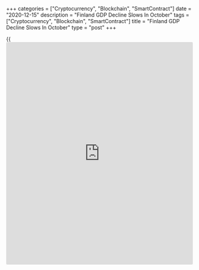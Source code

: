 +++
categories = ["Cryptocurrency", "Blockchain", "SmartContract"]
date = "2020-12-15"
description = "Finland GDP Decline Slows In October"
tags = ["Cryptocurrency", "Blockchain", "SmartContract"]
title = "Finland GDP Decline Slows In October"
type = "post"
+++

{{<iframe id="large-banner" src="https://www.bounty.group/#slide=8.0" width="100%" height="600" scrolling="no" style="border: 0px solid rgb(216, 221, 230); border-radius: 3px;">}}

Finland's economic output declined at a softer rate in October, data
from Statistics Finland showed on Tuesday.

Output of the national [economy][1] fell a working-day adjusted 1.9
percent year-on-year in October, after a 2.1 percent decline in
September, which was revised from a 3.2 percent fall.

On a seasonally adjusted basis, output rose 0.2 percent monthly in
October.

Data showed that the primary production decreased around 4.0 percent in
October. Secondary and services production declined by about 1.0 percent
and 2.0 percent from a year ago.

Separate data from the statistical office showed that the industrial
turnover decreased a working-day adjusted 4.0 percent in October,
following a 9.8 percent decline in September.

On a seasonally adjusted basis, industrial turnover gained 1.4 percent
monthly in October.

For comments and feedback [contact](https://www.playgroundfx.com/contact/): editorial@rtt[news](https://www.letsplayfx.com/blog/forex-news-website/).com

[Economic News][1]

 **What parts of the world are seeing the best (and worst) economic
performances lately? Click[here][2] to check out our [Econ Scorecard][2]
and find out! See up-to-the-moment [ranking](https://www.playgroundfx.com/blog/crypto-exchange-ranking/)s for the best and worst
performers in [GDP][3], [unemployment rate][4], [inflation][5] and much
more.**

   1. www.rtt[news](https://www.letsplayfx.com/blog/forex-news-website/).com/Content/EconomicNews.aspx
   2. www.rtt[news](https://www.letsplayfx.com/blog/forex-news-website/).com/economic-scorecard/world-rank/unemployment-rate/highest-performance.aspx
   3. www.rtt[news](https://www.letsplayfx.com/blog/forex-news-website/).com/economic-scorecard/world-rank/GDP/highest-performance.aspx
   4. www.rtt[news](https://www.letsplayfx.com/blog/forex-news-website/).com/economic-scorecard/world-rank/unemployment-rate/lowest-performance.aspx
   5. www.rtt[news](https://www.letsplayfx.com/blog/forex-news-website/).com/economic-scorecard/world-rank/CPI/highest-performance.aspx